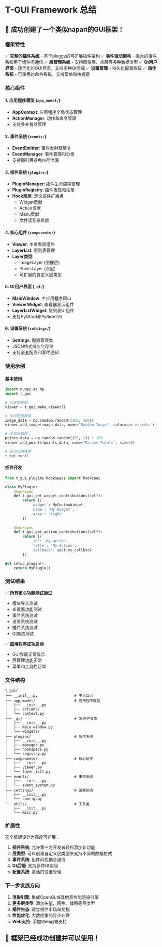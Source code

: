 # T-GUI Framework 总结

## 🎉 成功创建了一个类似napari的GUI框架！

### 框架特性

✅ **完整的插件系统** - 基于pluggy的可扩展插件架构
✅ **事件驱动架构** - 强大的事件系统用于组件间通信
✅ **层管理系统** - 支持图像层、点层等多种数据类型
✅ **Qt用户界面** - 现代化的GUI界面，支持多种Qt后端
✅ **设置管理** - 持久化配置系统
✅ **动作系统** - 可重用的命令系统，支持菜单和快捷键

### 核心组件

#### 1. 应用程序模型 (`app_model/`)
- **AppContext**: 应用程序全局状态管理
- **ActionManager**: 动作和命令管理
- 支持多查看器管理

#### 2. 事件系统 (`events/`)
- **EventEmitter**: 事件发射器基类
- **EventManager**: 事件管理和分发
- 支持弱引用避免内存泄漏

#### 3. 插件系统 (`plugins/`)
- **PluginManager**: 插件生命周期管理
- **PluginRegistry**: 插件发现和注册
- **Hook规范**: 定义插件扩展点
  - Widget贡献
  - Action贡献
  - Menu贡献
  - 文件读写器贡献

#### 4. 核心组件 (`components/`)
- **Viewer**: 主查看器组件
- **LayerList**: 层列表管理
- **Layer类型**: 
  - ImageLayer (图像层)
  - PointsLayer (点层)
  - 可扩展的自定义层类型

#### 5. Qt用户界面 (`_qt/`)
- **MainWindow**: 主应用程序窗口
- **ViewerWidget**: 查看器显示组件
- **LayerListWidget**: 层列表UI组件
- 支持PyQt5/6和PySide2/6

#### 6. 设置系统 (`settings/`)
- **Settings**: 配置管理类
- JSON格式持久化存储
- 支持嵌套配置和事件通知

### 使用示例

#### 基本使用
```python
import numpy as np
import t_gui

# 创建查看器
viewer = t_gui.make_viewer()

# 添加图像数据
image_data = np.random.random((100, 100))
viewer.add_image(image_data, name="Random Image", colormap='viridis')

# 添加点数据
points_data = np.random.random((50, 2)) * 100
viewer.add_points(points_data, name="Random Points", size=5)

# 启动应用程序
t_gui.run()
```

#### 插件开发
```python
from t_gui.plugins.hookspecs import hookspec

class MyPlugin:
    @hookspec
    def t_gui_get_widget_contributions(self):
        return [{
            'widget': MyCustomWidget,
            'name': 'My Widget',
            'area': 'right'
        }]
    
    @hookspec
    def t_gui_get_action_contributions(self):
        return [{
            'id': 'my.action',
            'title': 'My Action',
            'callback': self.my_callback
        }]

def setup_plugin():
    return MyPlugin()
```

### 测试结果

✅ **所有核心功能测试通过**
- 模块导入测试
- 查看器功能测试
- 事件系统测试
- 设置系统测试
- 插件系统测试
- Qt集成测试

✅ **应用程序成功启动**
- GUI界面正常显示
- 层管理功能正常
- 菜单和工具栏正常

### 文件结构
```
t_gui/
├── __init__.py                 # 主入口点
├── app_model/                  # 应用程序模型
│   ├── __init__.py
│   ├── actions/
│   └── context.py
├── _qt/                        # Qt用户界面
│   ├── __init__.py
│   ├── main_window.py
│   └── widgets/
├── plugins/                    # 插件系统
│   ├── __init__.py
│   ├── manager.py
│   ├── hookspecs.py
│   └── registry.py
├── components/                 # 核心组件
│   ├── __init__.py
│   ├── viewer.py
│   └── layer_list.py
├── events/                     # 事件系统
│   ├── __init__.py
│   └── event_system.py
├── settings/                   # 设置系统
│   ├── __init__.py
│   └── config.py
└── utils/                      # 工具类
    ├── __init__.py
    └── misc.py
```

### 扩展性

这个框架设计为高度可扩展：

1. **插件系统**: 允许第三方开发者轻松添加新功能
2. **层类型**: 可以创建自定义层类型来支持不同的数据格式
3. **事件系统**: 组件间松耦合通信
4. **Qt后端**: 支持多种Qt实现
5. **配置系统**: 灵活的设置管理

### 下一步发展方向

1. **渲染引擎**: 集成OpenGL或其他高性能渲染引擎
2. **更多层类型**: 添加矢量、网格、体积等层类型
3. **插件生态**: 建立插件市场和文档
4. **性能优化**: 大数据集的异步处理
5. **Web支持**: 添加Web前端支持

## 🚀 框架已经成功创建并可以使用！
